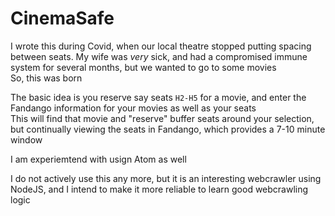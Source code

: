 # CinemaSafe

I wrote this during Covid, when our local theatre stopped putting spacing between seats. My wife was _very_ sick, and had a compromised immune system for several months, but we wanted to go to some movies  
So, this was born  

The basic idea is you reserve say seats `H2-H5` for a movie, and enter the Fandango information for your movies as well as your seats  
This will find that movie and "reserve" buffer seats around your selection, but continually viewing the seats in Fandango, which provides a 7-10 minute window  

I am experiemtend with usign Atom as well  


I do not actively use this any more, but it is an interesting webcrawler using NodeJS, and I intend to make it more reliable to learn good webcrawling logic 

